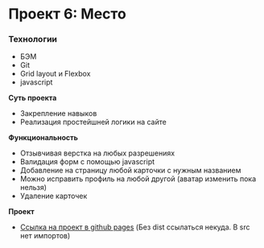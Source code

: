 # Проект 6: Место

### Технологии

- БЭМ
- Git
- Grid layout и Flexbox
- javascript

**Суть проекта**

- Закрепление навыков
- Реализация простейшней логики на сайте

**Функциональность**

- Отзывчивая верстка на любых разрешениях
- Валидация форм с помощью javascript
- Добавление на страницу любой карточки с нужным названием
- Можно исправить профиль на любой другой (аватар изменить пока нельзя)
- Удаление карточек

**Проект**

- [Ссылка на проект в github pages](https://iiiokojiadbi.github.io/mesto/) (Без dist ссылаться некуда. В src нет импортов)
